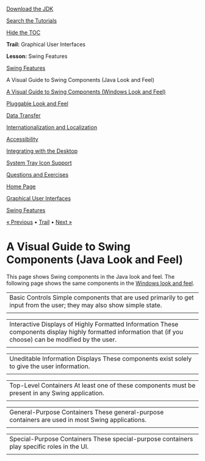 [Download
the JDK](http://java.sun.com/javase/6/download.jsp)
  
[Search the
Tutorials](../../search.html)
  
[Hide the TOC](javascript:toggleLeft())

**Trail:** Graphical User Interfaces
  
**Lesson:** Swing Features

[Swing Features](index.html)

A Visual Guide to Swing Components (Java Look and Feel)

[A Visual Guide to Swing Components (Windows Look and Feel)](compWin.html)

[Pluggable Look and Feel](plaf.html)

[Data Transfer](dnd.html)

[Internationalization and Localization](i18n.html)

[Accessibility](access.html)

[Integrating with the Desktop](desktop.html)

[System Tray Icon Support](tray.html)

[Questions and Exercises](QandE/questions.html)

[Home Page](../../index.html)
>
[Graphical User Interfaces](../index.html)
>
[Swing Features](index.html)

[« Previous](index.html) • [Trail](../TOC.html) • [Next »](compWin.html)

# A Visual Guide to Swing Components (Java Look and Feel)

This page shows Swing components in the Java look and feel.
The following page shows the same components in the
[Windows look and feel](compWin.html).

|  |
| --- |
| Basic Controls  Simple components that are used primarily to get input from the user;  they may also show simple state. |
| |  |  |  |  | | --- | --- | --- | --- | | Button image   [JButton](../../uiswing/components/button.html) | CheckBox image   [JCheckBox](../../uiswing/components/button.html#checkbox) | Combo box image   [JComboBox](../../uiswing/components/combobox.html) | List image   [JList](../../uiswing/components/list.html) | |  |  |  | | Menu image   [JMenu](../../uiswing/components/menu.html) | Radio Button image   [JRadioButton](../../uiswing/components/button.html#radiobutton) | Slider image   [JSlider](../../uiswing/components/slider.html) | | |  |  |  | | Spinner image   [JSpinner](../../uiswing/components/spinner.html) | Text field image   [JTextField](../../uiswing/components/textfield.html) | | Password field image   [JPasswordField](../../uiswing/components/passwordfield.html) | | |

|  |
| --- |
| Interactive Displays of Highly Formatted Information  These components display highly formatted information that  (if you choose) can be modified by the user. |
| |  |  | | --- | --- | | Color Chooser Image   [JColorChooser](../../uiswing/components/colorchooser.html) | Text pane Image   [JEditorPane](../../uiswing/components/editorpane.html) and [JTextPane](../../uiswing/components/editorpane.html) | |  |  | | | File Chooser Image   [JFileChooser](../../uiswing/components/filechooser.html) | | |  |  | | | Table Image   [JTable](../../uiswing/components/table.html) | Text Image   [JTextArea](../../uiswing/components/text.html) | Tree Image   [JTree](../../uiswing/components/tree.html) | |

|  |
| --- |
| Uneditable Information Displays  These components exist solely to give the user information. |
| |  |  |  |  | | --- | --- | --- | --- | | Label image   [JLabel](../../uiswing/components/label.html) | Progress bar image   [JProgressBar](../../uiswing/components/progress.html) | Separator image   [JSeparator](../../uiswing/components/separator.html) | Tool tip image   [JToolTip](../../uiswing/components/tooltip.html) | |

|  |
| --- |
| Top-Level Containers  At least one of these components must be present in any Swing application. |
| |  |  |  | | --- | --- | --- | | Applet image   [JApplet](../../uiswing/components/applet.html) | Dialog image   [JDialog](../../uiswing/components/dialog.html) | Frame image   [JFrame](../../uiswing/components/frame.html) | |

|  |
| --- |
| General-Purpose Containers  These general-purpose containers are used in most Swing applications. |
| |  |  | | --- | --- | | Panel image   [JPanel](../../uiswing/components/panel.html) | Scroll pane image   [JScrollPane](../../uiswing/components/scrollpane.html) | |  |  | | Split pane image   [JSplitPane](../../uiswing/components/splitpane.html) | Tabbed pane image   [JTabbedPane](../../uiswing/components/tabbedpane.html) | |  |  | | ToolBar image   [JToolBar](../../uiswing/components/toolbar.html) |  | |

|  |
| --- |
| Special-Purpose Containers  These special-purpose containers play specific roles in the UI. |
| |  |  | | --- | --- | | Internal frame image   [JInternalFrame](../../uiswing/components/internalframe.html) | Layered pane image   [JLayeredPane](../../uiswing/components/layeredpane.html) | |  |  | | Root pane image   [Root pane](../../uiswing/components/rootpane.html) | | |